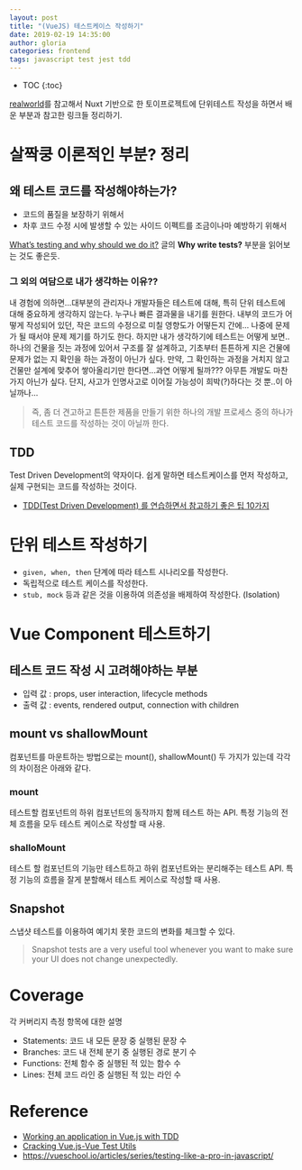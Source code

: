 ```yaml
---
layout: post
title: "(VueJS) 테스트케이스 작성하기"
date: 2019-02-19 14:35:00
author: gloria
categories: frontend
tags: javascript test jest tdd
---
```


* TOC
{:toc}

[realworld](https://github.com/gloriaJun/realworld)를 참고해서 Nuxt 기반으로 한 토이프로젝트에 단위테스트 작성을 하면서 배운 부분과 참고한 링크들 정리하기.

# 살짝쿵 이론적인 부분? 정리

## 왜 테스트 코드를 작성해야하는가?

- 코드의 품질을 보장하기 위해서
- 차후 코드 수정 시에 발생할 수 있는 사이드 이펙트를 조금이나마 예방하기 위해서

[What’s testing and why should we do it?](https://vueschool.io/articles/vuejs-tutorials/what-is-testing-and-why-should-we-do-it/) 글의 **Why write tests?** 부분을 읽어보는 것도 좋은듯.

### 그 외의 여담으로 내가 생각하는 이유??

내 경험에 의하면...대부분의 관리자나 개발자들은 테스트에 대해, 특히 단위 테스트에 대해 중요하게 생각하지 않는다.
누구나 빠른 결과물을 내기를 원한다. 내부의 코드가 어떻게 작성되어 있던, 작은 코드의 수정으로 미칠 영향도가 어떻든지 간에...
나중에 문제가 될 때서야 문제 제기를 하기도 한다.
하지만 내가 생각하기에 테스트는 어떻게 보면..하나의 건물을 짓는 과정에 있어서 구조를 잘 설계하고, 기초부터 튼튼하게 지은 건물에 문제가 없는 지 확인을 하는 과정이 아닌가 싶다. 
만약, 그 확인하는 과정을 거치지 않고 건물만 설계에 맞추어 쌓아올리기만 한다면...과연 어떻게 될까???
아무튼 개발도 마찬가지 아닌가 싶다. 단지, 사고가 인명사고로 이어질 가능성이 희박(?)하다는 것 뿐..이 아닐까나...

> 즉, 좀 더 견고하고 튼튼한 제품을 만들기 위한 하나의 개발 프로세스 중의 하나가 테스트 코드를 작성하는 것이 아닐까 한다.

## TDD

Test Driven Development의 약자이다.
쉽게 말하면 테스트케이스를 먼저 작성하고, 실제 구현되는 코드를 작성하는 것이다.
- [TDD(Test Driven Development) 를 연습하면서 참고하기 좋은 팁 10가지](https://medium.com/@rinae/tdd-test-driven-development-%EB%A5%BC-%EC%97%B0%EC%8A%B5%ED%95%98%EB%A9%B4%EC%84%9C-%EC%B0%B8%EA%B3%A0%ED%95%98%EA%B8%B0-%EC%A2%8B%EC%9D%80-%ED%8C%81-10%EA%B0%80%EC%A7%80-d8cf46ae1806)

# 단위 테스트 작성하기

- `given, when, then` 단계에 따라 테스트 시나리오를 작성한다.
- 독립적으로 테스트 케이스를 작성한다.
- `stub, mock` 등과 같은 것을 이용하여 의존성을 배제하여 작성한다. (Isolation)

# Vue Component 테스트하기

## 테스트 코드 작성 시 고려해야하는 부분

- 입력 값 : props, user interaction, lifecycle methods
- 출력 값 : events, rendered output, connection with children

## mount vs shallowMount

컴포넌트를 마운트하는 방법으로는 mount(), shallowMount() 두 가지가 있는데 각각의 차이점은 아래와 같다.

### mount

테스트할 컴포넌트의 하위 컴포넌트의 동작까지 함께 테스트 하는 API.
특정 기능의 전체 흐름을 모두 테스트 케이스로 작성할 때 사용.

### shalloMount

테스트 할 컴포넌트의 기능만 테스트하고 하위 컴포넌트와는 분리해주는 테스트 API.
특정 기능의 흐름을 잘게 분할해서 테스트 케이스로 작성할 때 사용.

## Snapshot

스냅샷 테스트를 이용하여 예기치 못한 코드의 변화를 체크할 수 있다.

> Snapshot tests are a very useful tool whenever you want to make sure your UI does not change unexpectedly.

# Coverage

각 커버리지 측정 항목에 대한 설명

- Statements: 코드 내 모든 문장 중 실행된 문장 수
- Branches: 코드 내 전체 분기 중 실행된 경로 분기 수
- Functions: 전체 함수 중 실행된 적 있는 함수 수
- Lines: 전체 코드 라인 중 실행된 적 있는 라인 수

# Reference

- [Working an application in Vue.js with TDD](https://medium.com/magnetis-backstage/working-an-application-in-vue-js-with-tdd-an-extensive-guide-for-people-who-have-time-part-1-3be791dafa2b)
- [Cracking Vue.js-Vue Test Utils](https://joshua1988.github.io/vue-camp/testing/vue-test-util.html)
- https://vueschool.io/articles/series/testing-like-a-pro-in-javascript/
